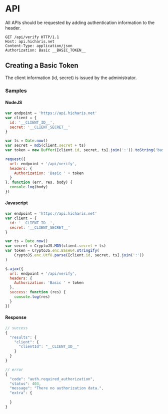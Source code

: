 # API

All APIs should be requested by adding authentication information to the header.

```
GET /api/verify HTTP/1.1
Host: api.hicharis.net
Content-Type: application/json
Authorization: Basic __BASIC_TOKEN__
```

## Creating a Basic Token

The client information (id, secret) is issued by the administrator.

### Samples

#### NodeJS
```javascript
var endpoint = 'https://api.hicharis.net'
var client = {
  id: '__CLIENT_ID__',
  secret: '__CLIENT_SECRET__'
}

var ts = Date.now()
var secret = md5(client.secret + ts)
var token = new Buffer([client.id, secret, ts].join(':')).toString('base64')

request({
  url: endpoint + '/api/verify',
  headers: {
    Authorization: 'Basic ' + token
  }
}, function (err, res, body) {
  console.log(body)
})
```

#### Javascript
```javascript
var endpoint = 'https://api.hicharis.net'
var client = {
  id: '__CLIENT_ID__',
  secret: '__CLIENT_SECRET__'
}

var ts = Date.now()
var secret = CryptoJS.MD5(client.secret + ts)
var token = CryptoJS.enc.Base64.stringify(
    CryptoJS.enc.Utf8.parse([client.id, secret, ts].join(':'))
)

$.ajax({
  url: endpoint + '/api/verify',
  headers: {
    Authorization: 'Basic ' + token
  },
  success: function (res) {
    console.log(res)
  }
})
```

#### Response
```javascript
// success
{
  "results": {
    "client": {
      "clientId": "__CLIENT_ID__"
    }
  }
}

// error
{
  "code": "auth.required_authorization",
  "status": 403,
  "message": "There no authorization data.",
  "extra": {
    
  }
}
```

